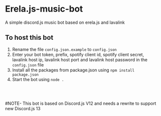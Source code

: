 # Erela.js-music-bot
A simple discord.js music bot based on erela.js and lavalink

## To host this bot 
1. Rename the file `config.json.example` to `config.json`
2. Enter your bot token, prefix, spotify client id, spotify client secret, lavalink host ip, lavalink host port and lavalink host password in the `config.json` file 
3. Install all the packages from package.json using `npm install package.json`
4. Start the bot using `node .`
<br>
<br>

#NOTE- This bot is based on Discord.js V12 and needs a rewrite to support new Discord.js 13
